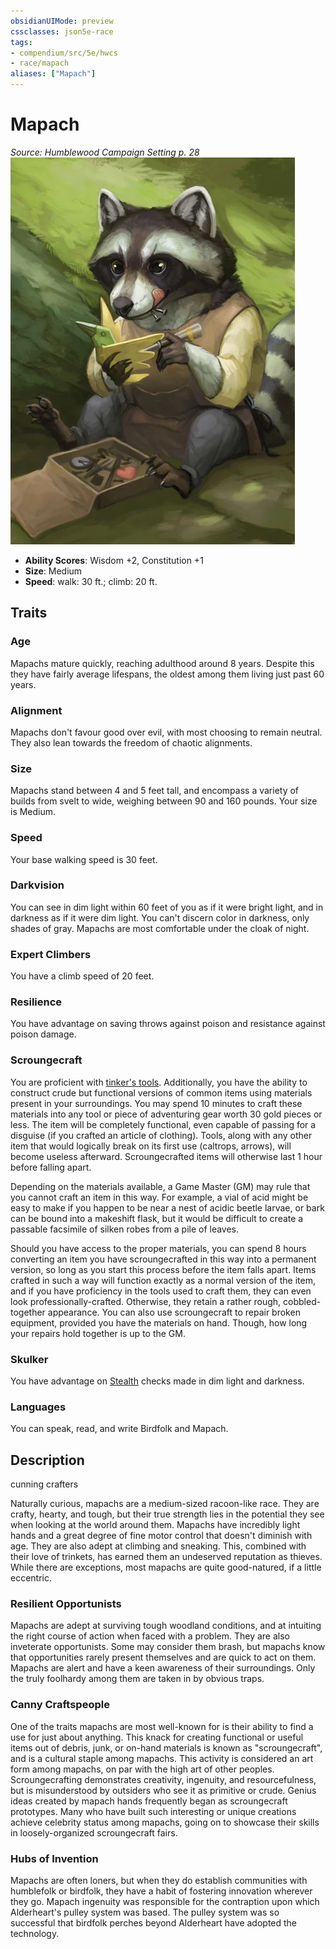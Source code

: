 ```yaml
---
obsidianUIMode: preview
cssclasses: json5e-race
tags:
- compendium/src/5e/hwcs
- race/mapach
aliases: ["Mapach"]
---
```

# Mapach
*Source: Humblewood Campaign Setting p. 28*  
![](https://raw.githubusercontent.com/5etools-mirror-2/5etools-img/main/races/HWCS/Mapach-Tinkerer.webp#right)  

- **Ability Scores**: Wisdom +2, Constitution +1
- **Size**: Medium
- **Speed**: walk: 30 ft.; climb: 20 ft.

## Traits

### Age

Mapachs mature quickly, reaching adulthood around 8 years. Despite this they have fairly average lifespans, the oldest among them living just past 60 years.

### Alignment

Mapachs don't favour good over evil, with most choosing to remain neutral. They also lean towards the freedom of chaotic alignments.

### Size

Mapachs stand between 4 and 5 feet tall, and encompass a variety of builds from svelt to wide, weighing between 90 and 160 pounds. Your size is Medium.

### Speed

Your base walking speed is 30 feet.

### Darkvision

You can see in dim light within 60 feet of you as if it were bright light, and in darkness as if it were dim light. You can't discern color in darkness, only shades of gray. Mapachs are most comfortable under the cloak of night.

### Expert Climbers

You have a climb speed of 20 feet.

### Resilience

You have advantage on saving throws against poison and resistance against poison damage.

### Scroungecraft

You are proficient with [tinker's tools](/3-Mechanics/CLI/items/tinkers-tools.md). Additionally, you have the ability to construct crude but functional versions of common items using materials present in your surroundings. You may spend 10 minutes to craft these materials into any tool or piece of adventuring gear worth 30 gold pieces or less. The item will be completely functional, even capable of passing for a disguise (if you crafted an article of clothing). Tools, along with any other item that would logically break on its first use (caltrops, arrows), will become useless afterward. Scroungecrafted items will otherwise last 1 hour before falling apart.

Depending on the materials available, a Game Master (GM) may rule that you cannot craft an item in this way. For example, a vial of acid might be easy to make if you happen to be near a nest of acidic beetle larvae, or bark can be bound into a makeshift flask, but it would be difficult to create a passable facsimile of silken robes from a pile of leaves.

Should you have access to the proper materials, you can spend 8 hours converting an item you have scroungecrafted in this way into a permanent version, so long as you start this process before the item falls apart. Items crafted in such a way will function exactly as a normal version of the item, and if you have proficiency in the tools used to craft them, they can even look professionally-crafted. Otherwise, they retain a rather rough, cobbled-together appearance. You can also use scroungecraft to repair broken equipment, provided you have the materials on hand. Though, how long your repairs hold together is up to the GM.

### Skulker

You have advantage on [Stealth](/3-Mechanics/CLI/rules/skills.md#Stealth) checks made in dim light and darkness.

### Languages

You can speak, read, and write Birdfolk and Mapach.

## Description

cunning crafters

Naturally curious, mapachs are a medium-sized racoon-like race. They are crafty, hearty, and tough, but their true strength lies in the potential they see when looking at the world around them. Mapachs have incredibly light hands and a great degree of fine motor control that doesn't diminish with age. They are also adept at climbing and sneaking. This, combined with their love of trinkets, has earned them an undeserved reputation as thieves. While there are exceptions, most mapachs are quite good-natured, if a little eccentric.

### Resilient Opportunists

Mapachs are adept at surviving tough woodland conditions, and at intuiting the right course of action when faced with a problem. They are also inveterate opportunists. Some may consider them brash, but mapachs know that opportunities rarely present themselves and are quick to act on them. Mapachs are alert and have a keen awareness of their surroundings. Only the truly foolhardy among them are taken in by obvious traps.

### Canny Craftspeople

One of the traits mapachs are most well-known for is their ability to find a use for just about anything. This knack for creating functional or useful items out of debris, junk, or on-hand materials is known as "scroungecraft", and is a cultural staple among mapachs. This activity is considered an art form among mapachs, on par with the high art of other peoples. Scroungecrafting demonstrates creativity, ingenuity, and resourcefulness, but is misunderstood by outsiders who see it as primitive or crude. Genius ideas created by mapach hands frequently began as scroungecraft prototypes. Many who have built such interesting or unique creations achieve celebrity status among mapachs, going on to showcase their skills in loosely-organized scroungecraft fairs.

### Hubs of Invention

Mapachs are often loners, but when they do establish communities with humblefolk or birdfolk, they have a habit of fostering innovation wherever they go. Mapach ingenuity was responsible for the contraption upon which Alderheart's pulley system was based. The pulley system was so successful that birdfolk perches beyond Alderheart have adopted the technology.